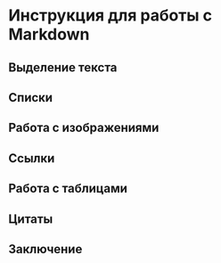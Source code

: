 # Инструкция для работы с Markdown

## Выделение текста 

## Списки

## Работа с изображениями

## Ссылки 

## Работа с таблицами

## Цитаты

## Заключение